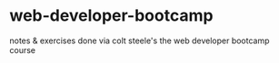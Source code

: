 # web-developer-bootcamp
notes &amp; exercises done via colt steele's the web developer bootcamp course
